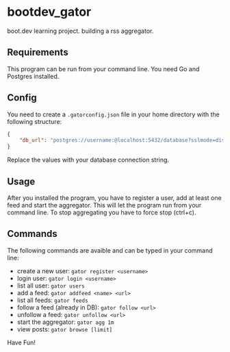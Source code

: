 # bootdev_gator
boot.dev learning project. building a rss aggregator.

## Requirements
This program can be run from your command line. You need Go and Postgres installed.

## Config
You need to create a `.gatorconfig.json` file in your home directory with the following structure:
````json
{
    "db_url": "postgres://username:@localhost:5432/database?sslmode=disable"
}
````
Replace the values with your database connection string.

## Usage
After you installed the program, you have to register a user, add at least one feed and start the aggregator. This will let the program run from your command line. To stop aggregating you have to force stop (ctrl+c).

## Commands
The following commands are avaible and can be typed in your command line:
- create a new user: ``gator register <username>``
- login user: ``gator login <username>``
- list all user: ``gator users``
- add a feed: ``gator addfeed <name> <url>``
- list all feeds: ``gator feeds``
- follow a feed (already in DB): ``gator follow <url>``
- unfollow a feed: ``gator unfollow <url>``
- start the aggregator: ``gator agg 1m``
- view posts: ``gator browse [limit]``


Have Fun!